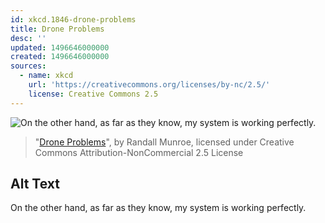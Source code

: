 ```yaml
---
id: xkcd.1846-drone-problems
title: Drone Problems
desc: ''
updated: 1496646000000
created: 1496646000000
sources:
  - name: xkcd
    url: 'https://creativecommons.org/licenses/by-nc/2.5/'
    license: Creative Commons 2.5
---
```

![On the other hand, as far as they know, my system is working perfectly.](https://imgs.xkcd.com/comics/drone_problems.png)
> "[Drone Problems](https://xkcd.com/1846/)", by Randall Munroe, licensed under Creative Commons Attribution-NonCommercial 2.5 License

## Alt Text
On the other hand, as far as they know, my system is working perfectly.
